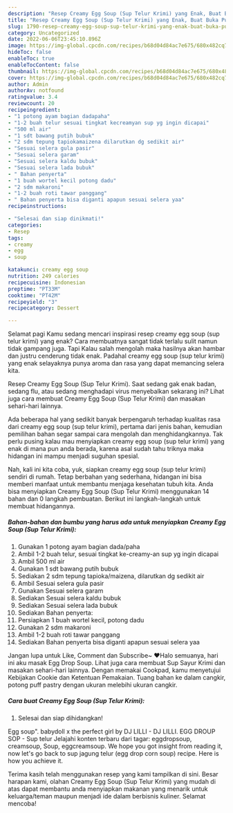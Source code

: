 ```yaml
---
description: "Resep Creamy Egg Soup (Sup Telur Krimi) yang Enak, Buat Buka Puasa Lezat Sekali"
title: "Resep Creamy Egg Soup (Sup Telur Krimi) yang Enak, Buat Buka Puasa Lezat Sekali"
slug: 1790-resep-creamy-egg-soup-sup-telur-krimi-yang-enak-buat-buka-puasa-lezat-sekali
category: Uncategorized
date: 2022-06-06T23:45:10.896Z
image: https://img-global.cpcdn.com/recipes/b68d04d84ac7e675/680x482cq70/creamy-egg-soup-sup-telur-krimi-foto-resep-utama.jpg
hideToc: false
enableToc: true
enableTocContent: false
thumbnail: https://img-global.cpcdn.com/recipes/b68d04d84ac7e675/680x482cq70/creamy-egg-soup-sup-telur-krimi-foto-resep-utama.jpg
cover: https://img-global.cpcdn.com/recipes/b68d04d84ac7e675/680x482cq70/creamy-egg-soup-sup-telur-krimi-foto-resep-utama.jpg
author: Admin
authorAv: notfound
ratingvalue: 3.4
reviewcount: 20
recipeingredient:
- "1 potong ayam bagian dadapaha"
- "1-2 buah telur sesuai tingkat kecreamyan sup yg ingin dicapai"
- "500 ml air"
- "1 sdt bawang putih bubuk"
- "2 sdm tepung tapiokamaizena dilarutkan dg sedikit air"
- "Sesuai selera gula pasir"
- "Sesuai selera garam"
- "Sesuai selera kaldu bubuk"
- "Sesuai selera lada bubuk"
- " Bahan penyerta"
- "1 buah wortel kecil potong dadu"
- "2 sdm makaroni"
- "1-2 buah roti tawar panggang"
- " Bahan penyerta bisa diganti apapun sesuai selera yaa"
recipeinstructions:

- "Selesai dan siap dinikmati!"
categories:
- Resep
tags:
- creamy
- egg
- soup

katakunci: creamy egg soup 
nutrition: 249 calories
recipecuisine: Indonesian
preptime: "PT33M"
cooktime: "PT42M"
recipeyield: "3"
recipecategory: Dessert

---
```



Selamat pagi Kamu sedang mencari inspirasi resep creamy egg soup (sup telur krimi) yang enak? Cara membuatnya sangat tidak terlalu sulit namun tidak gampang juga. Tapi Kalau salah mengolah maka hasilnya akan hambar dan justru cenderung tidak enak. Padahal creamy egg soup (sup telur krimi) yang enak selayaknya punya aroma dan rasa yang dapat memancing selera kita.


Resep Creamy Egg Soup (Sup Telur Krimi). Saat sedang gak enak badan, sedang flu, atau sedang menghadapi virus menyebalkan sekarang ini? Lihat juga cara membuat Creamy Egg Soup (Sup Telur Krimi) dan masakan sehari-hari lainnya.

Ada beberapa hal yang sedikit banyak berpengaruh terhadap kualitas rasa dari creamy egg soup (sup telur krimi), pertama dari jenis bahan, kemudian pemilihan bahan segar sampai cara mengolah dan menghidangkannya. Tak perlu pusing kalau mau menyiapkan creamy egg soup (sup telur krimi) yang enak di mana pun anda berada, karena asal sudah tahu triknya maka hidangan ini mampu menjadi suguhan spesial.


Nah, kali ini kita coba, yuk, siapkan creamy egg soup (sup telur krimi) sendiri di rumah. Tetap berbahan yang sederhana, hidangan ini bisa memberi manfaat untuk membantu menjaga kesehatan tubuh kita. Anda bisa menyiapkan Creamy Egg Soup (Sup Telur Krimi) menggunakan 14 bahan dan 0 langkah pembuatan. Berikut ini langkah-langkah untuk membuat hidangannya.

<!--inarticleads1-->

##### Bahan-bahan dan bumbu yang harus ada untuk menyiapkan Creamy Egg Soup (Sup Telur Krimi):

1. Gunakan 1 potong ayam bagian dada/paha
1. Ambil 1-2 buah telur, sesuai tingkat ke-creamy-an sup yg ingin dicapai
1. Ambil 500 ml air
1. Gunakan 1 sdt bawang putih bubuk
1. Sediakan 2 sdm tepung tapioka/maizena, dilarutkan dg sedikit air
1. Ambil Sesuai selera gula pasir
1. Gunakan Sesuai selera garam
1. Sediakan Sesuai selera kaldu bubuk
1. Sediakan Sesuai selera lada bubuk
1. Sediakan  Bahan penyerta:
1. Persiapkan 1 buah wortel kecil, potong dadu
1. Gunakan 2 sdm makaroni
1. Ambil 1-2 buah roti tawar panggang
1. Sediakan  Bahan penyerta bisa diganti apapun sesuai selera yaa


Jangan lupa untuk Like, Comment dan Subscribe~ ♥Halo semuanya, hari ini aku masak Egg Drop Soup. Lihat juga cara membuat Sup Sayur Krimi dan masakan sehari-hari lainnya. Dengan memakai Cookpad, kamu menyetujui Kebijakan Cookie dan Ketentuan Pemakaian. Tuang bahan ke dalam cangkir, potong puff pastry dengan ukuran melebihi ukuran cangkir. 

<!--inarticleads2-->

##### Cara buat Creamy Egg Soup (Sup Telur Krimi):


1. Selesai dan siap dihidangkan!

Egg soup&#34;. babydoll x the perfect girl by DJ LILLI - DJ LILLI. EGG DROUP SOP - Sup telur Jelajahi konten terbaru dari tagar: eggdropsoup, creamsoup, Soup, eggcreamsoup. We hope you got insight from reading it, now let&#39;s go back to sup jagung telur (egg drop corn soup) recipe. Here is how you achieve it. 

Terima kasih telah menggunakan resep yang kami tampilkan di sini. Besar harapan kami, olahan Creamy Egg Soup (Sup Telur Krimi) yang mudah di atas dapat membantu anda menyiapkan makanan yang menarik untuk keluarga/teman maupun menjadi ide dalam berbisnis kuliner. Selamat mencoba!
